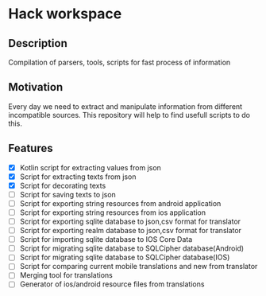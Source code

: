 # Hack workspace

## Description

Compilation of parsers, tools, scripts for fast process of information

## Motivation

Every day we need to extract and manipulate information from different incompatible sources. This repository will help to find usefull scripts to do this.

## Features

- [X] Kotlin script for extracting values from json
- [X] Script for extracting texts from json
- [X] Script for decorating texts
- [ ] Script for saving texts to json
- [ ] Script for exporting string resources from android application
- [ ] Script for exporting string resources from ios application
- [ ] Script for exporting sqlite database to json,csv format for translator
- [ ] Script for exporting realm database to json,csv format for translator
- [ ] Script for importing sqlite database to IOS Core Data
- [ ] Script for migrating sqlite database to SQLCipher database(Android)
- [ ] Script for migrating sqlite database to SQLCipher database(IOS)
- [ ] Script for comparing current mobile translations and new from translator
- [ ] Merging tool for translations 
- [ ] Generator of ios/android resource files from translations
